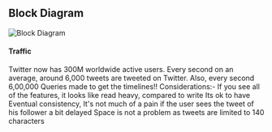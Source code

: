 ## Block Diagram

![Block Diagram](https://user-images.githubusercontent.com/29543196/202843608-e2bb2065-1c23-482d-ab52-452744df0927.jpg)

#### Traffic

Twitter now has 300M worldwide active users. Every second on an average, around 6,000 tweets are tweeted on Twitter. Also, every second 6,00,000 Queries made to get the timelines!!
Considerations:-
If you see all of the features, it looks like read heavy, compared to write
Its ok to have Eventual consistency, It's not much of a pain if the user sees the tweet of his follower a bit delayed
Space is not a problem as tweets are limited to 140 characters
